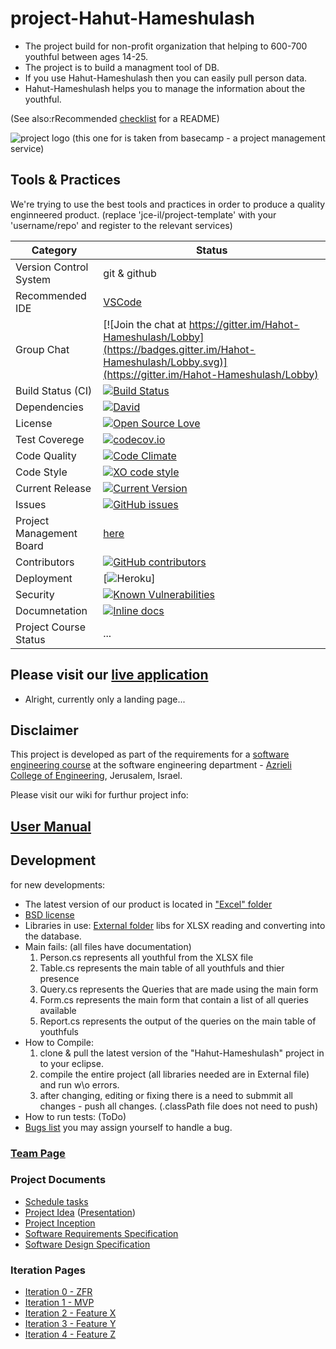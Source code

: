 # project-Hahut-Hameshulash

* The project build for non-profit organization that helping to 600-700 youthful between ages 14-25.
* The project is to build a managment tool of DB.
* If you use Hahut-Hameshulash then you can easily pull person data.
* Hahut-Hameshulash helps you to manage the information about the youthful.
 

(See also:rRecommended [checklist](https://github.com/ddbeck/readme-checklist/blob/master/checklist.md) for a README) 

![project logo (this one for is taken from basecamp - a project management service)](http://meshulash.org/wp-content/uploads/2016/08/LOGO.png)

## Tools & Practices
We're trying to use the best tools and practices in order to produce a quality enginneered product.
(replace 'jce-il/project-template' with your 'username/repo' and register to the relevant services)

|Category|Status|
|---|---|
| Version Control System| git & github |
| Recommended IDE | [VSCode](https://code.visualstudio.com) |
| Group Chat | [![Join the chat at https://gitter.im/Hahot-Hameshulash/Lobby](https://badges.gitter.im/Hahot-Hameshulash/Lobby.svg)](https://gitter.im/Hahot-Hameshulash/Lobby) |
| Build Status (CI) |  [![Build Status](https://travis-ci.org/orbardugo/Hahot-Hameshulash.svg?branch=master)](https://travis-ci.org/orbardugo/Hahot-Hameshulash) |
| Dependencies | [![David](https://img.shields.io/david/dev/idleberg/vscode-badges.svg?style=flat-square)](https://david-dm.org/orbardugo/Hahot-Hameshulash?type=dev) |
| License | [![Open Source Love](https://badges.frapsoft.com/os/mit/mit.svg?v=102)](https://github.com/ellerbrock/open-source-badge/) |
| Test Coverege | [![codecov.io](https://codecov.io/github/orbardugo/Hahot-Hameshulash/coverage.svg?branch=master)](https://codecov.io/github/orbardugo/Hahot-Hameshulash?branch=master) |
| Code Quality | [![Code Climate](https://codeclimate.com/github/orbardugo/Hahot-Hameshulash.svg)](https://codeclimate.com/github/orbardugo/Hahot-Hameshulash) |
| Code Style | [![XO code style](https://img.shields.io/badge/code_style-XO-5ed9c7.svg)](https://github.com/orbardugo/Hahot-Hameshulash) |
| Current Release | [![Current Version](https://img.shields.io/github/release/orbardugo/Hahot-Hameshulash.svg?style=flat)](https://github.com/orbardugo/Hahot-Hameshulash/releases) |
| Issues | [![GitHub issues](https://img.shields.io/github/issues/orbardugo/Hahot-Hameshulash.svg?style=flat)](https://github.com/orbardugo/Hahot-Hameshulash/issues) |
| Project Management Board| [here](https://github.com/orbardugo/Hahot-Hameshulash/projects/1) |
| Contributors | [![GitHub contributors](https://img.shields.io/github/contributors/orbardugo/Hahot-Hameshulash.svg)](https://github.com/orbardugo/Hahot-Hameshulash/graphs/contributors)|
| Deployment | [![Heroku](http://heroku-badge.herokuapp.com/?app=my-app&style=flat&svg=1&root=index.html)] |
| Security | [![Known Vulnerabilities](https://snyk.io/test/github/orbardugo/Hahot-Hameshulash/badge.svg)](https://snyk.io/test/github/orbardugo/Hahot-Hameshulash) |
| Documnetation | [![Inline docs](http://inch-ci.org/github/orbardugo/Hahot-Hameshulash.svg?branch=master)](http://inch-ci.org/github/orbardugo/Hahot-Hameshulash) |
| Project Course Status | ... |

## Please visit our [live application](https://demo.reactstarterkit.com/)
- Alright, currently only a landing page...


## Disclaimer
This project is developed as part of the requirements for a [software engineering course](https://github.com/jce-il/se-class/wiki) at the software engineering department - [Azrieli College of Engineering](http://www.jce.ac.il/), Jerusalem, Israel.

Please visit our wiki for furthur project info: 

## [User Manual](../../wiki/user-manual) 

## Development
for new developments:
- The latest version of our product is located in ["Excel" folder](https://github.com/orbardugo/Hahot-Hameshulash/tree/master/Excel)
- [BSD license](https://github.com/ellerbrock/open-source-badge/) 
- Libraries in use: [External folder](https://github.com/orbardugo/Hahot-Hameshulash/tree/master/External)
libs for XLSX reading and converting into the database.
- Main fails: (all files have documentation)
    1. Person.cs represents all youthful from the XLSX file
    2. Table.cs represents the main table of all youthfuls and thier presence
    3. Query.cs represents the Queries that are made using the main form
    4. Form.cs represents the main form that contain a list of all queries available
    5. Report.cs represents the output of the queries on the main table of youthfuls
- How to Compile: 
    1. clone & pull the latest version of the "Hahut-Hameshulash" project in to your eclipse.
    2. compile the entire project (all libraries needed are in External file) and run w\o errors.
    3. after changing, editing or fixing there is a need to submmit all changes - push all changes. (.classPath file does not need to push)
- How to run tests: (ToDo)
- [Bugs list]() you may assign yourself to handle a bug.

### [Team Page](../../wiki/team)

### Project Documents
- [Schedule tasks](https://github.com/orbardugo/Hahot-Hameshulash/projects/2)
- [Project Idea](docs/idea.pdf) ([Presentation](docs/idea-slides.pdf))
- [Project Inception](../../wiki/inception)
- [Software Requirements Specification](../../wiki/srs)
- [Software Design Specification](../../wiki/sds)

### Iteration Pages
- [Iteration 0 - ZFR](https://github.com/orbardugo/Hahot-Hameshulash/wiki/Iteration-0-ZFR)
- [Iteration 1 - MVP]()
- [Iteration 2 - Feature X]()
- [Iteration 3 - Feature Y]()
- [Iteration 4 - Feature Z]()



